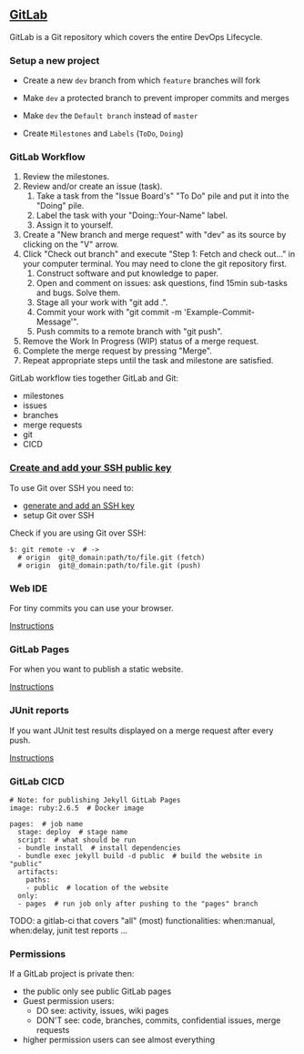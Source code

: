## [GitLab](https://gitlab.com/)

GitLab is a Git repository which covers the entire DevOps Lifecycle.  

### Setup a new project

* Create a new `dev` branch from which `feature` branches will fork
* Make `dev` a protected branch to prevent improper commits and merges
* Make `dev` the `Default branch` instead of `master`

* Create `Milestones` and `Labels` (`ToDo`, `Doing`)

### GitLab Workflow

1) Review the milestones.
2) Review and/or create an issue (task).
    1) Take a task from the "Issue Board's" "To Do" pile and put it into the "Doing" pile.
    2) Label the task with your "Doing::Your-Name" label.
    3) Assign it to yourself.
3) Create a "New branch and merge request" with "dev" as its source by clicking on the "V" arrow.
4) Click "Check out branch" and execute "Step 1: Fetch and check out..." in your computer terminal. You may need to clone the git repository first.
    1) Construct software and put knowledge to paper.
    2) Open and comment on issues: ask questions, find 15min sub-tasks and bugs. Solve them.
    3) Stage all your work with "git add .".
    4) Commit your work with "git commit -m 'Example-Commit-Message'".
    5) Push commits to a remote branch with "git push".
5) Remove the Work In Progress (WIP) status of a merge request.
6) Complete the merge request by pressing "Merge".
7) Repeat appropriate steps until the task and milestone are satisfied.

GitLab workflow ties together GitLab and Git:
* milestones
* issues
* branches
* merge requests
* git
* CICD

### [Create and add your SSH public key](https://docs.gitlab.com/ee/gitlab-basics/create-your-ssh-keys.html)

To use Git over SSH you need to:
*  [generate and add an SSH key](Docs/User/General/SSH)
* setup Git over SSH

Check if you are using Git over SSH:
```
$: git remote -v  # ->
  # origin	git@_domain:path/to/file.git (fetch)
  # origin	git@_domain:path/to/file.git (push)
```

### Web IDE

For tiny commits you can use your browser.  

[Instructions](Docs/Projects/Repositories/WebIDE)

### GitLab Pages

For when you want to publish a static website.  

[Instructions](Docs/CICD/GitLabPages/CICD/GitLabPages)

### JUnit reports

If you want JUnit test results displayed on a merge request after every push.  

[Instructions](Docs/CICD/JUnitTestReports)

### GitLab CICD

```
# Note: for publishing Jekyll GitLab Pages
image: ruby:2.6.5  # Docker image

pages:  # job name
  stage: deploy  # stage name
  script:  # what should be run
  - bundle install  # install dependencies
  - bundle exec jekyll build -d public  # build the website in "public"
  artifacts:
    paths:
    - public  # location of the website
  only:
  - pages  # run job only after pushing to the "pages" branch
```

TODO: a gitlab-ci that covers "all" (most) functionalities: when:manual, when:delay, junit test reports ...

### Permissions

If a GitLab project is private then:
* the public only see public GitLab pages
* Guest permission users:
    * DO see: activity, issues, wiki pages
    * DON'T see: code, branches, commits, confidential issues, merge requests
* higher permission users can see almost everything
